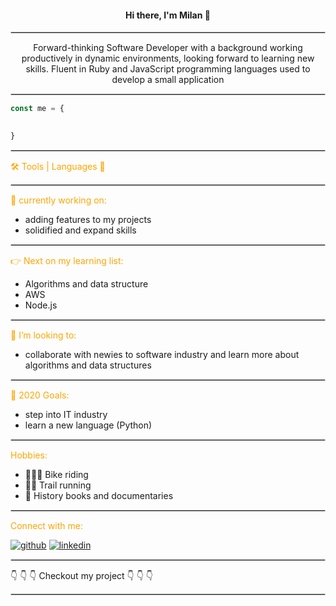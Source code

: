 

<h4 style="text-align:center"> <center>Hi there, I'm Milan 👋  </center></h4>

<hr style="border:0.9px ridge lightgray"> </hr>

<p style="text-align:center">Forward-thinking Software Developer with a background working productively in dynamic environments, looking forward to learning new skills. Fluent in Ruby and JavaScript programming languages used to develop a small application </p>

<hr style="border:0.9px ridge lightgray"> </hr>

``` javascript
const me = {
  

}

```

<hr style="border:0.9px ridge lightgray"> </hr>

<p style="color:orange"> 🛠️ Tools | Languages 💬</p>

<hr style="border:0.9px ridge lightgray"> </hr>


<p style="color:orange"> 🌱 currently working on:</p>
  
  - adding features to my projects
  - solidified and expand skills 

<hr style="border:0.9px ridge lightgray"> </hr>


<p style="color:orange"> 👉 Next on my learning list:</p>

- Algorithms and data structure
- AWS
- Node.js

<hr style="border:0.9px ridge lightgray"> </hr>



<p style="color:orange">👯 I’m looking to:</p> 
  
- collaborate with newies to software industry and learn more about algorithms and data structures

<hr style="border:0.9px ridge lightgray"> </hr>


<p style="color:orange">🥅 2020 Goals:</p> 

- step into IT industry
- learn a new language (Python)

<hr style="border:0.9px ridge lightgray"> </hr>



<p style="color:orange">Hobbies:</p>

-  🚵🏼‍♂️ Bike riding
- 🏃‍♂️ Trail running
- 📜 History books and documentaries

<hr style="border:0.9px ridge lightgray"> </hr>


<p style="color:orange">Connect with me:</p>

[![github](https://cloud.githubusercontent.com/assets/17016297/18839843/0e06a67a-83d2-11e6-993a-b35a182500e0.png)][github]
[![linkedin](https://cloud.githubusercontent.com/assets/17016297/18839836/0a06deb4-83d2-11e6-8078-1d0974af0f63.png)][linkedin]


<hr style="border:0.9px ridge lightgray"> </hr>
👇 👇 👇 Checkout my project 👇 👇 👇
<hr style="border:0.9px ridge lightgray"> </hr>


[github]: https://github.com/zicna
[linkedin]: https://www.linkedin.com/feed/
